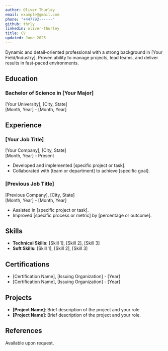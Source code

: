 ```yaml
---
author: Oliver Thurley
email: example@gmail.com
phone: "+447792------"
github: thrly
linkedin: oliver-thurley
title: CV
updated: June 2025
---
```


Dynamic and detail-oriented professional with a strong background in [Your Field/Industry]. Proven ability to manage projects, lead teams, and deliver results in fast-paced environments.

## Education

### Bachelor of Science in [Your Major]

[Your University], [City, State]  
[Month, Year] - [Month, Year]

## Experience

### [Your Job Title]

[Your Company], [City, State]  
[Month, Year] - Present

- Developed and implemented [specific project or task].
- Collaborated with [team or department] to achieve [specific goal].

### [Previous Job Title]

[Previous Company], [City, State]  
[Month, Year] - [Month, Year]

- Assisted in [specific project or task].
- Improved [specific process or metric] by [percentage or outcome].

## Skills

- **Technical Skills:** [Skill 1], [Skill 2], [Skill 3]
- **Soft Skills:** [Skill 1], [Skill 2], [Skill 3]

## Certifications

- [Certification Name], [Issuing Organization] - [Year]
- [Certification Name], [Issuing Organization] - [Year]

## Projects

- **[Project Name]**: Brief description of the project and your role.
- **[Project Name]**: Brief description of the project and your role.

## References

Available upon request.
